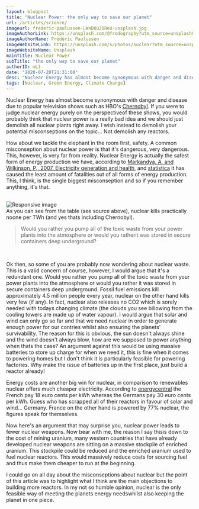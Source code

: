 ```yaml
---
layout: blogpost
title: "Nuclear Power: the only way to save our planet"
url: /articles/science/
imageurl: frederic-paulussen-LWnD8U2OReU-unsplash.jpg
imageAuthorLink: https://unsplash.com/@fredography?utm_source=unsplash&amp;utm_medium=referral&amp;utm_content=creditCopyText
imageAuthorName: Frédéric Paulussen
imageWebsiteLink: https://unsplash.com/s/photos/nuclear?utm_source=unsplash&amp;utm_medium=referral&amp;utm_content=creditCopyText
imageWebsiteName: Unsplash
mainTitle: Nuclear Power
subTitle: "the only way to save our planet"
authorID: mL1
date: "2020-07-20T21:31:00"
desc: "Nuclear Energy has almost become synonymous with danger and disease due to popular television shows such as"
tags: [Nuclear, Green Energy, Climate Change]
---
```


Nuclear Energy has almost become synonymous with danger and disease due to popular television shows such as HBO's <a href="https://www.youtube.com/watch?v=s9APLXM9Ei8">Chernobyl</a>. If you were to judge nuclear energy purely on the perspectiveof these shows, you would probably think that nuclear power is a really bad idea and we should just demolish all nuclear plants right away. I wish instead to demolish your potential misconseptions on the topic... Not demolish any reactors.

How about we tackle the elephant in the room first, safety. A common misconseption about nuclear power is that it's dangerous, very dangerous. This, however, is very far from reality. Nuclear Energy is actually the safest form of energy production we have, according to <a href="https://www.thelancet.com/journals/lancet/article/PIIS0140-6736(07)61253-7/fulltext">Markandya, A. and Wilkinson, P., 2007. Electricity generation and health</a>, and <a href="https://www.statista.com/statistics/494425/death-rate-worldwide-by-energy-source/">statistica</a> it has caused the least amount of fatalities out of all forms of energy production. This, I think, is the single biggest misconseption and so if you remember anything, it's that.

<br>
<div class="graphImg">
    <img src="../../../assets/nucleargraph.PNG" class="img-fluid" alt="Responsive image">
    </div>
As you can see from the table (see source above), nuclear kills practically noone per TWh (and yes thats including Chernobyl).

<br>
<blockquote class="blockquote text-center">
<p class="mb-0 font-weight-bold font-italic">Would you rather you pump all of the toxic waste from your power plants into the atmosphere or would you ratherit was stored in secure containers deep underground?</p>
</blockquote>
<br>

Ok then, so some of you are probably now wondering about nuclear waste. This is a valid concern of course, however, I would argue that it's a redundant one. Would you rather you pump all of the toxic waste from your power plants into the atmosphere or would you rather it was stored in secure containers deep underground. Fossil fuel emissions kill approximately 4.5 million people every year, nuclear on the other hand kills very few (if any). In fact, nuclear also releases no CO2 which is sorely needed with todays changing climate (the clouds you see billowing from the cooling towers are made up of water vapour). I would argue that solar and wind can only go so far and that we need nuclear in order to generate enough power for our contries whilst also ensuring the planets' survivability. The reason for this is obvious, the sun doesn't always shine and the wind doesn't always blow, how are we supposed to power anything when thats the case? An argument against this would be using massive batteries to store up charge for when we need it, this is fine when it comes to powering homes but I don't think it is particularly feasible for powering factories. Why make the issue of batteries up in the first place, just build a reactor already!

Energy costs are another big win for nuclear, in comparison to renewables nuclear offers much cheaper electricity. According to <a href="https://energycentral.com/c/ec/germany-solar-and-wind-triple-cost-france%E2%80%99s-nuclear-and-will-last-half-long#:~:text=France's%20cost%20was%20%241%20billion,year%20of%20relatively%20clean%20energy.&text=Germans%20now%20pay%2030%20euro,18%20euro%20cents%20per%20kwh.">energycentral</a> the French pay 18 euro cents per kWh whereas the Germans pay 30 euro cents per kWh. Guess who has scrapped all of their reactors in favour of solar and wind... Germany. France on the other hand is powered by 77% nuclear, the figures speak for themselves.

Now here's an argument that may surprise you, nuclear power leads to fewer nuclear weapons. Now bear with me, the reason I say thisis down to the cost of mining uranium, many western countries that have already developed nuclear weapons are sitting on a massive stockpile of enriched uranium. This stockpile could be reduced and the enriched uranium used to fuel nuclear reactors. This would massively reduce costs for sourcing fuel and thus make them cheaper to run at the beginning.

I could go on all day about the misconseptions about nuclear but the point of this article was to highlight what I think are the main objections to building more reactors. In my not so humble opinion, nuclear is the only feasible way of meeting the planets energy needswhilst also keeping the planet in one piece.